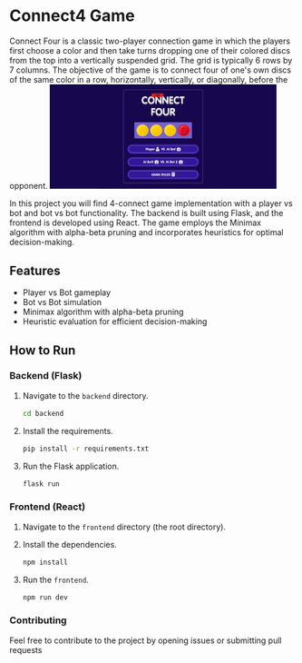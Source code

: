 # Connect4 Game

Connect Four is a classic two-player connection game in which the players first choose a color and then take turns dropping one of their colored discs from the top into a vertically suspended grid. The grid is typically 6 rows by 7 columns. The objective of the game is to connect four of one's own discs of the same color in a row, horizontally, vertically, or diagonally, before the opponent.
<img src="./src/assets/screenshots/mainMenu.jpg" alt="Player vs Bot" width="400"/>

In this project you will find 4-connect game implementation with a player vs bot and bot vs bot functionality. The backend is built using Flask, and the frontend is developed using React. The game employs the Minimax algorithm with alpha-beta pruning and incorporates heuristics for optimal decision-making.


## Features

- Player vs Bot gameplay
- Bot vs Bot simulation
- Minimax algorithm with alpha-beta pruning
- Heuristic evaluation for efficient decision-making
  

## How to Run

### Backend (Flask)

1. Navigate to the `backend` directory.
   
   ```bash
   cd backend
   ```
   
3. Install the requirements.
   
   ```bash
   pip install -r requirements.txt
   ```
   
4. Run the Flask application.
   
   ```bash
   flask run
   ```

   
### Frontend (React)

1. Navigate to the `frontend` directory (the root directory).
   
2. Install the dependencies.
   ```bash
   npm install
   ```
   
3. Run the `frontend`.
   ```bash
   npm run dev
   ```

### Contributing

Feel free to contribute to the project by opening issues or submitting pull requests



